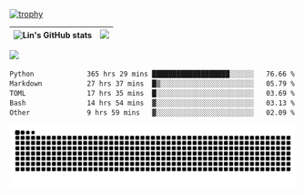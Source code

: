 [![trophy](https://github-profile-trophy.vercel.app/?username=ocss884&column=7)](https://github.com/ocss884)

| ![Lin's GitHub stats](https://github-readme-stats.vercel.app/api?username=ocss884&show_icons=true&hide_border=True&count_private=true) | ![](https://github-readme-streak-stats.herokuapp.com?user=ocss884&hide_border=true&date_format=M%20j%5B%2C%20Y%5D&ring=7EDDCF&fire=7EDDCF") |
| ------------------------------------------------------------ | ------------------------------------------------------------ |

![](https://komarev.com/ghpvc/?username=ocss884&color=brightgreen)

<!--START_SECTION:waka-->

```txt
Python             365 hrs 29 mins ███████████████████░░░░░░   76.66 %
Markdown           27 hrs 37 mins  █▒░░░░░░░░░░░░░░░░░░░░░░░   05.79 %
TOML               17 hrs 35 mins  █░░░░░░░░░░░░░░░░░░░░░░░░   03.69 %
Bash               14 hrs 54 mins  ▓░░░░░░░░░░░░░░░░░░░░░░░░   03.13 %
Other              9 hrs 59 mins   ▓░░░░░░░░░░░░░░░░░░░░░░░░   02.09 %
```

<!--END_SECTION:waka-->

<p align="center">
   <img src="https://github.com/ocss884/ocss884/blob/output/github-snake.svg" alt="snake">
</p>
